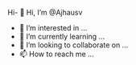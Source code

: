Hi- 👋 Hi, I’m @Ajhausv
- 👀 I’m interested in ...
- 🌱 I’m currently learning ...
- 💞️ I’m looking to collaborate on ...
- 📫 How to reach me ...

<!---
Ajhausv/Ajhausv is a ✨ special ✨ repository because its `README.md` (this file) appears on your GitHub profile.
You can click the Preview link to take a look at your changes.
--->
